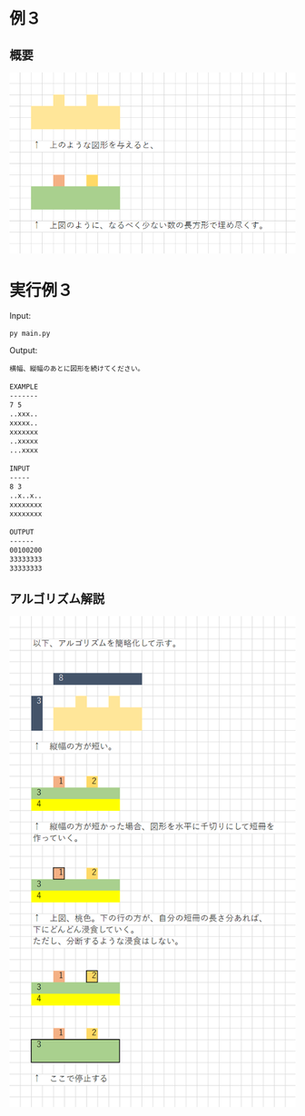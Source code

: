 # 例３

## 概要

![例３概要](./img/202501__pg__31-0142--explain-o3o2.png)  


# 実行例３

Input:  

```shell
py main.py
```

Output:  

```plaintext
横幅、縦幅のあとに図形を続けてください。

EXAMPLE
-------
7 5
..xxx..
xxxxx..
xxxxxxx
..xxxxx
...xxxx

INPUT
-----
8 3
..x..x..
xxxxxxxx
xxxxxxxx

OUTPUT
------
00100200
33333333
33333333
```


## アルゴリズム解説

![例３解説](./img/202501__pg__31-0142--explain-o3o3.png)  
